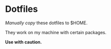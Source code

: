 # Dotfiles

*Manually copy* these dotfiles to $HOME.

They work on my machine with certain packages.

**Use with caution.**
